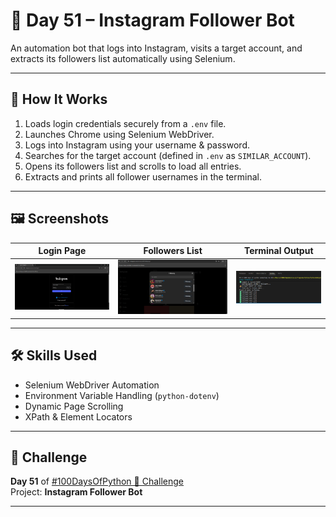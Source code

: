 # 📸 Day 51 – Instagram Follower Bot

An automation bot that logs into Instagram, visits a target account, and extracts its followers list automatically using Selenium.

---

## 🚀 How It Works
1. Loads login credentials securely from a `.env` file.
2. Launches Chrome using Selenium WebDriver.
3. Logs into Instagram using your username & password.
4. Searches for the target account (defined in `.env` as `SIMILAR_ACCOUNT`).
5. Opens its followers list and scrolls to load all entries.
6. Extracts and prints all follower usernames in the terminal.

---

## 🖼 Screenshots
| Login Page | Followers List | Terminal Output |
|-------------|----------------|----------------|
| ![Login](assets/instagram_login.png) | ![Followers](assets/following_output.png) | ![Result](assets/terminal_output.png) |

---

## 🛠 Skills Used
- Selenium WebDriver Automation  
- Environment Variable Handling (`python-dotenv`)  
- Dynamic Page Scrolling  
- XPath & Element Locators  

---

## 📅 Challenge
**Day 51** of [#100DaysOfPython 🐍 Challenge](https://github.com/chiragdhawan07/100-days-of-python)  
Project: **Instagram Follower Bot**

---
